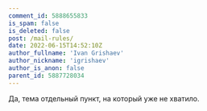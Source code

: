 ```yaml
---
comment_id: 5888655833
is_spam: false
is_deleted: false
post: /mail-rules/
date: 2022-06-15T14:52:10Z
author_fullname: 'Ivan Grishaev'
author_nickname: 'igrishaev'
author_is_anon: false
parent_id: 5887728034
---
```


<p>Да, тема отдельный пункт, на который уже не хватило.</p>
